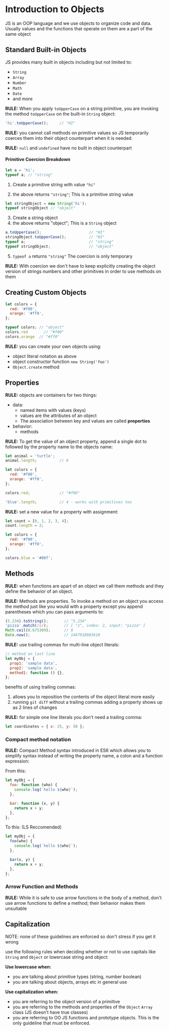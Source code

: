 # Introduction to Objects

JS is an OOP language and we use objects to organize code and data. Usually values and the functions that operate on them are a part of the same object



## Standard Built-in Objects

JS provides many built in objects including but not limited to:

- `String`
- `Array`
- `Number`
- `Math`
- `Date`
- and more

**RULE:** When you apply `toUpperCase` on a string primitive,  you are invoking the method `toUpperCase` on the built-in `String` object:

```js
'hi'.toUpperCase();     // "HI"
```

**RULE:**  you cannot call methods on primitive values so JS temporarily coerces them into their object counterpart when it is needed.

**RULE:** `null` and `undefined` have no built in object counterpart

#### Primitive Coercion Breakdown

```js
let a = 'hi'; 
typeof a; // "string"
```

1. Create a primitive string with value `"hi"`

2. the above returns `"string"`; This is a primitive string value

```js
let stringObject = new String('hi');
typeof stringObject // "object"
```

3. Create a string object
4. the above returns "object"; This is a `String` object

```js
a.toUpperCase();                     // "HI"
stringObject.toUpperCase();          // "HI"
typeof a;                            // "string"
typeof stringObject;                 // "object"
```

5. `typeof a` returns `"string"` The coercion is only temporary

**RULE:** With coercion we don't have to keep explicitly creating the object version of strings numbers and other primitives in order to use methods on them



## Creating Custom Objects

```js
let colors = {
  red: '#f00',
  orange: '#ff0',
};

typeof colors; // "object"
colors.red		 // "#f00"
colors.orange  // "#ff0"
```

**RULE:** you can create your own objects using:

- object literal notation as above
- object constructor function `new String('foo')`
- `Object.create` method



## Properties

**RULE:** objects are containers for two things: 

- data: 
  - named items with values (keys)
  - values are the attributes of an object
  - The  association between key and values are called **properties**
- behavior:
  - methods

**RULE:** To get the value of an object property, append a single dot to followed by the property name to the objects name:

```js
let animal = 'turtle';
animal.length;          // 6

let colors = {
  red: '#f00',
  orange: '#ff0',
};

colors.red;             // "#f00"

'blue'.length;          // 4 - works with primitives too
```

**RULE:** set a new value for a property with assignment:

```js
let count = [0, 1, 2, 3, 4];
count.length = 2;

let colors = {
  red: '#f00',
  orange: '#ff0',
};

colors.blue = '#00f';
```



## Methods

**RULE:** when functions are apart of an object we call them methods and they define the behavior of an object. 

**RULE:** Methods are properties. To invoke a method on an object you access the method just like you would with a property except you append parentheses which you can pass arguments to:

 ```js
 (5.234).toString();       // "5.234"
 'pizza'.match(/z/);       // [ "z", index: 2, input: "pizza" ]
 Math.ceil(8.675309);      // 9
 Date.now();               // 1467918983610
 ```

**RULE:** use trailing commas for multi-line object literals: 

```js
// method on last line
let myObj = {
  prop1: 'sample data',
  prop2: 'sample data',
  method1: function () {},
};
```

benefits of using trailing commas:

1. allows you to reposition the contents of the object literal more easily
2. running `git diff` without a trailing commas adding a property shows up as 2 lines of changes

**RULE:** for simple one line literals you don't need a trailing comma:

```js
let coordinates = { x: 25, y: 50 };
```

### Compact method notation

**RULE:** Compact Method syntax introduced in ES6 which allows you to simplify syntax instead of writing the property name, a colon and a function expression:

From this:

```js
let myObj = {
  foo: function (who) {
    console.log(`hello ${who}`);
  },

  bar: function (x, y) {
    return x + y;
  },
};
```

To this: (LS Reccomended)

```js
let myObj = {
  foo(who) {
    console.log(`hello ${who}`);
  },

  bar(x, y) {
    return x + y;
  },
};
```

### Arrow Function and Methods

**RULE:** While it is safe to use arrow functions in the body of a method, don't use arrow functions to define a method; their behavior makes them unsuitable

## Capitalization

NOTE: none of these guidelines are enforced so don't stress if you get it wrong

use the following rules when deciding whether or not to use capitals like `String` and `Object` or lowercase string and object:

**Use lowercase when:**

- you are talking about primitive types (string, number boolean)
- you are talking about objects, arrays etc in general use

**Use capitalization when:**

- you are referring to the object version of a primitive
- you are referring to the methods and properties of the `Object` `Array` class (JS doesn't have true classes)
- you are referring to OO JS functions and prototype objects. This is the only guideline that must be enforced.
